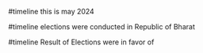 
#timeline
this is may 2024


#timeline 
elections were conducted in Republic of Bharat


#timeline 
Result of Elections were in favor of 